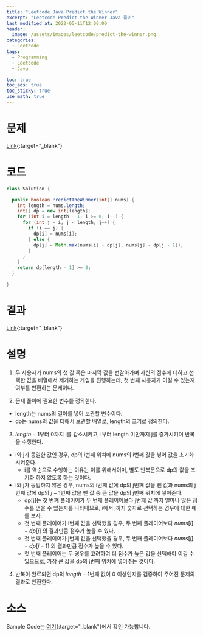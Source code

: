 ```yaml
---
title: "Leetcode Java Predict the Winner"
excerpt: "Leetcode Predict the Winner Java 풀이"
last_modified_at: 2022-05-11T12:00:00
header:
  image: /assets/images/leetcode/predict-the-winner.png
categories:
  - Leetcode
tags:
  - Programming
  - Leetcode
  - Java

toc: true
toc_ads: true
toc_sticky: true
use_math: true
---
```

# 문제
[Link](https://leetcode.com/problems/predict-the-winner/){:target="_blank"}

# 코드
```java
class Solution {

  public boolean PredictTheWinner(int[] nums) {
    int length = nums.length;
    int[] dp = new int[length];
    for (int i = length - 1; i >= 0; i--) {
      for (int j = i; j < length; j++) {
        if (i == j) {
          dp[i] = nums[i];
        } else {
          dp[j] = Math.max(nums[i] - dp[j], nums[j] - dp[j - 1]);
        }
      }
    }
    return dp[length - 1] >= 0;
  }

}
```

# 결과
[Link](https://leetcode.com/submissions/detail/697149513/){:target="_blank"}

# 설명
1. 두 사용자가 nums의 첫 값 혹은 마지막 값을 번갈아가며 자신의 점수에 더하고 선택한 값을 배열에서 제거하는 게임을 진행하는데, 첫 번째 사용자가 이길 수 있는지 여부를 반환하는 문제이다.

2. 문제 풀이에 필요한 변수를 정의한다.
- length는 nums의 길이를 넣어 보관할 변수이다.
- dp는 nums의 값을 더해서 보관할 배열로, length의 크기로 정의한다.

3. $length - 1$부터 0까지 i를 감소시키고, i부터 length 미만까지 j를 증가시키며 반복을 수행한다.
- i와 j가 동일한 값인 경우, dp의 i번째 위치에 nums의 i번째 값을 넣어 값을 초기화시켜준다.
  - i를 역순으로 수행하는 이유는 이를 위해서이며, 별도 반복문으로 dp의 값을 초기화 하지 않도록 하는 것이다.
- i와 j가 동일하지 않은 경우, nums의 i번째 값에 dp의 j번째 값을 뺀 값과 nums의 j번째 값에 dp의 $j - 1$번째 값을 뺀 값 중 큰 값을 dp의 j번째 위치에 넣어준다.
  - dp[j]는 첫 번쨰 플레이어가 두 번째 플레이어보다 j번째 값 까지 얼마나 많은 점수를 얻을 수 있는지를 나타내므로, i에서 j까지 숫자로 선택하는 경우에 대한 예를 보자.
  - 첫 번째 플레이어가 i번째 값을 선택했을 경우, 두 번째 플레이어보다 $nums[i] - dp[j]$ 의 결과만큼 점수가 높을 수 있다.
  - 첫 번째 플레이어가 j번째 값을 선택했을 경우, 두 번째 플레이어보다 $nums[j] - dp[j - 1]$ 의 결과만큼 점수가 높을 수 있다.
  - 첫 번째 플레이어는 두 경우를 고려하여 더 점수가 높은 값을 선택해야 이길 수 있으므로, 가장 큰 값을 dp의 j번째 위치에 넣어주는 것이다.

4. 반복이 완료되면 dp의 $length - 1$번째 값이 0 이상인지를 검증하여 주어진 문제의 결과로 반환한다.

# 소스
Sample Code는 [여기](https://github.com/GracefulSoul/leetcode/blob/master/src/main/java/gracefulsoul/problems/PredictTheWinner.java){:target="_blank"}에서 확인 가능합니다.